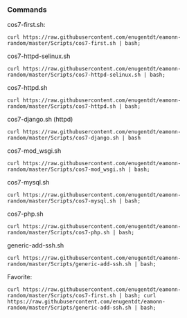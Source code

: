 ### Commands

cos7-first.sh:

`curl https://raw.githubusercontent.com/enugentdt/eamonn-random/master/Scripts/cos7-first.sh | bash;`

cos7-httpd-selinux.sh

`curl https://raw.githubusercontent.com/enugentdt/eamonn-random/master/Scripts/cos7-httpd-selinux.sh | bash;`

cos7-httpd.sh

`curl https://raw.githubusercontent.com/enugentdt/eamonn-random/master/Scripts/cos7-httpd.sh | bash;`

cos7-django.sh (httpd)

`curl https://raw.githubusercontent.com/enugentdt/eamonn-random/master/Scripts/cos7-django.sh | bash`

cos7-mod_wsgi.sh

`curl https://raw.githubusercontent.com/enugentdt/eamonn-random/master/Scripts/cos7-mod_wsgi.sh | bash;`

cos7-mysql.sh

`curl https://raw.githubusercontent.com/enugentdt/eamonn-random/master/Scripts/cos7-mysql.sh | bash;`

cos7-php.sh

`curl https://raw.githubusercontent.com/enugentdt/eamonn-random/master/Scripts/cos7-php.sh | bash;`

generic-add-ssh.sh

`curl https://raw.githubusercontent.com/enugentdt/eamonn-random/master/Scripts/generic-add-ssh.sh | bash;`

Favorite:

`curl https://raw.githubusercontent.com/enugentdt/eamonn-random/master/Scripts/cos7-first.sh | bash; curl https://raw.githubusercontent.com/enugentdt/eamonn-random/master/Scripts/generic-add-ssh.sh | bash;`
